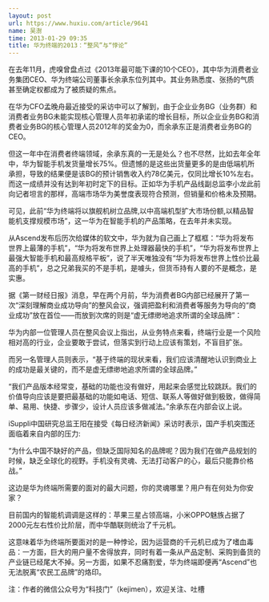 ```yaml
---
layout: post
url: https://www.huxiu.com/article/9641
name: 吴澍
time: 2013-01-29 09:35
title: 华为终端的2013：“整风”与“悖论”
---
```

在去年11月，虎嗅曾盘点过《2013年最可能下课的10个CEO》，其中华为消费者业务集团CEO、华为终端公司董事长余承东位列其中。其业务熟悉度、张扬的气质甚至确定权都成为了被质疑的焦点。

在华为CFO孟晚舟最近接受的采访中可以了解到，由于企业业务BG（业务群）和消费者业务BG未能实现核心管理人员年初承诺的增长目标，所以企业业务BG和消费者业务BG的核心管理人员2012年的奖金为0，而余承东正是消费者业务BG的CEO。

但这一年中在消费者终端领域，余承东真的一无是处么？也不尽然，比如去年全年中，华为智能手机发货量增长75%。但遗憾的是这些出货量更多的是由低端机所承担，导致的结果便是该BG的预计销售收入约78亿美元，仅同比增长10%左右。而这一成绩并没有达到年初时定下的目标。正如华为手机产品线副总监李小龙此前向记者坦言的那样，高端市场华为美誉度表现符合预测，但销量和价格未及预期。

可见，此前“华为终端将以旗舰机树立品牌,以中高端机型扩大市场份额,以精品智能机支撑规模市场”，这一华为在智能手机的产品策略，在去年并未实现。

从Ascend发布后历次给媒体的软文中，华为就为自己画上了框框：“华为将发布世界上最薄的手机”，“华为将发布世界上处理器最快的手机”，“华为将发布世界上最强大智能手机和最高规格平板”，说了半天唯独没有“华为将发布世界上性价比最高的手机”，总之兄弟我买的不是手机，是噱头，但货币持有人要的不是概念，是实惠。

据《第一财经日报》消息，早在两个月前，华为消费者BG内部已经展开了第一次“深刻理解商业成功导向”的整风会议，强调把盈利和消费者等服务为导向的“商业成功”放在首位——而放到次席的则是“虚无缥缈地追求所谓的全球品牌”：

华为内部一位管理人员在整风会议上指出，从业务特点来看，终端行业是一个风险相对高的行业，企业要敢于尝试，但落实到行动上应该有策划，不盲目扩张。

而另一名管理人员则表示，“基于终端的现状来看，我们应该清醒地认识到商业上的成功是最关键的，而不是虚无缥缈地追求所谓的全球品牌。”

“我们产品版本经常变，基础的功能也没有做好，用起来会感觉比较跳跃。我们的价值导向应该是要把最基础的功能如电话、短信、联系人等做好做到极致，做得简单、易用、快捷、步骤少，设计人员应该多做减法。”余承东在内部会议上说。

iSuppli中国研究总监王阳在接受《每日经济新闻》采访时表示，国产手机突围还面临着来自内部的压力:

“为什么中国不缺好的产品，但缺乏国际知名的品牌呢？因为我们在做产品规划的时候，缺乏全球化的视野。手机没有灵魂、无法打动客户的心，最后只能靠价格战。”

这边是华为终端所需要的面对的最大问题，你的灵魂哪里？用户有在何处为你安家？

目前国内的智能机调调是这样的：苹果三星占领高端，小米OPPO魅族占据了2000元左右性价比阶层，而中华酷联则统治了千元机。

这意味着华为终端所要面对的是一种悖论，因为运营商的千元机已成为了嗜血毒品：一方面，巨大的用户量不舍得放弃，同时有着一条从产品定制、采购到备货的产业链已经尾大不掉。另一方面，如果不忍痛割爱，华为终端即便再“Ascend”也无法脱离“农民工品牌”的烙印。

注：作者的微信公众号为“科技门”（kejimen），欢迎关注、吐槽

